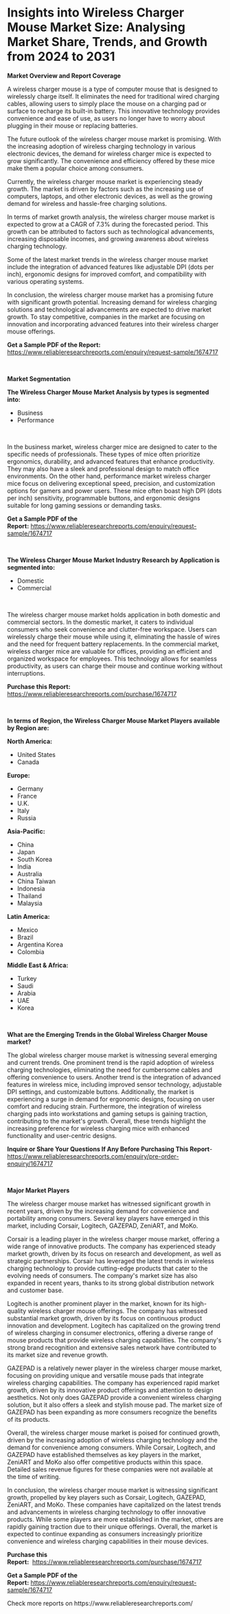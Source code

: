 <p><h1>Insights into Wireless Charger Mouse Market Size: Analysing Market Share, Trends, and Growth from 2024 to 2031</h1></p><p><strong>Market Overview and Report Coverage</strong></p>
<p><p>A wireless charger mouse is a type of computer mouse that is designed to wirelessly charge itself. It eliminates the need for traditional wired charging cables, allowing users to simply place the mouse on a charging pad or surface to recharge its built-in battery. This innovative technology provides convenience and ease of use, as users no longer have to worry about plugging in their mouse or replacing batteries.</p><p>The future outlook of the wireless charger mouse market is promising. With the increasing adoption of wireless charging technology in various electronic devices, the demand for wireless charger mice is expected to grow significantly. The convenience and efficiency offered by these mice make them a popular choice among consumers.</p><p>Currently, the wireless charger mouse market is experiencing steady growth. The market is driven by factors such as the increasing use of computers, laptops, and other electronic devices, as well as the growing demand for wireless and hassle-free charging solutions.</p><p>In terms of market growth analysis, the wireless charger mouse market is expected to grow at a CAGR of 7.3% during the forecasted period. This growth can be attributed to factors such as technological advancements, increasing disposable incomes, and growing awareness about wireless charging technology.</p><p>Some of the latest market trends in the wireless charger mouse market include the integration of advanced features like adjustable DPI (dots per inch), ergonomic designs for improved comfort, and compatibility with various operating systems.</p><p>In conclusion, the wireless charger mouse market has a promising future with significant growth potential. Increasing demand for wireless charging solutions and technological advancements are expected to drive market growth. To stay competitive, companies in the market are focusing on innovation and incorporating advanced features into their wireless charger mouse offerings.</p></p>
<p><strong>Get a Sample PDF of the Report:</strong> <a href="https://www.reliableresearchreports.com/enquiry/request-sample/1674717">https://www.reliableresearchreports.com/enquiry/request-sample/1674717</a></p>
<p>&nbsp;</p>
<p><strong>Market Segmentation</strong></p>
<p><strong>The Wireless Charger Mouse Market Analysis by types is segmented into:</strong></p>
<p><ul><li>Business</li><li>Performance</li></ul></p>
<p>&nbsp;</p>
<p><p>In the business market, wireless charger mice are designed to cater to the specific needs of professionals. These types of mice often prioritize ergonomics, durability, and advanced features that enhance productivity. They may also have a sleek and professional design to match office environments. On the other hand, performance market wireless charger mice focus on delivering exceptional speed, precision, and customization options for gamers and power users. These mice often boast high DPI (dots per inch) sensitivity, programmable buttons, and ergonomic designs suitable for long gaming sessions or demanding tasks.</p></p>
<p><strong>Get a Sample PDF of the Report:</strong>&nbsp;<a href="https://www.reliableresearchreports.com/enquiry/request-sample/1674717">https://www.reliableresearchreports.com/enquiry/request-sample/1674717</a></p>
<p>&nbsp;</p>
<p><strong>The Wireless Charger Mouse Market Industry Research by Application is segmented into:</strong></p>
<p><ul><li>Domestic</li><li>Commercial</li></ul></p>
<p>&nbsp;</p>
<p><p>The wireless charger mouse market holds application in both domestic and commercial sectors. In the domestic market, it caters to individual consumers who seek convenience and clutter-free workspace. Users can wirelessly charge their mouse while using it, eliminating the hassle of wires and the need for frequent battery replacements. In the commercial market, wireless charger mice are valuable for offices, providing an efficient and organized workspace for employees. This technology allows for seamless productivity, as users can charge their mouse and continue working without interruptions.</p></p>
<p><strong>Purchase this Report:</strong>&nbsp; <a href="https://www.reliableresearchreports.com/purchase/1674717">https://www.reliableresearchreports.com/purchase/1674717</a></p>
<p>&nbsp;</p>
<p><strong>In terms of Region, the Wireless Charger Mouse Market Players available by Region are:</strong></p>
<p>
    <p> <strong> North America: </strong>
        <ul>
            <li>United States</li>
            <li>Canada</li>
        </ul>
        </p> 
    <p> <strong> Europe: </strong>
        <ul>
            <li>Germany</li>
            <li>France</li>
            <li>U.K.</li>
            <li>Italy</li>
            <li>Russia</li>
        </ul>
        </p> 
    <p> <strong> Asia-Pacific: </strong>
        <ul>
            <li>China</li>
            <li>Japan</li>
            <li>South Korea</li>
            <li>India</li>
            <li>Australia</li>
            <li>China Taiwan</li>
            <li>Indonesia</li>
            <li>Thailand</li>
            <li>Malaysia</li>
        </ul>
        </p> 
    <p> <strong> Latin America: </strong>
        <ul>
            <li>Mexico</li>
            <li>Brazil</li>
            <li>Argentina Korea</li>
            <li>Colombia</li>
        </ul>
        </p> 
    <p> <strong> Middle East & Africa: </strong>
        <ul>
            <li>Turkey</li>
            <li>Saudi</li>
            <li>Arabia</li>
            <li>UAE</li>
            <li>Korea</li>
        </ul>
    </p>
    </p>
<p>&nbsp;</p>
<p><strong>What are the Emerging Trends in the Global Wireless Charger Mouse market?</strong></p>
<p><p>The global wireless charger mouse market is witnessing several emerging and current trends. One prominent trend is the rapid adoption of wireless charging technologies, eliminating the need for cumbersome cables and offering convenience to users. Another trend is the integration of advanced features in wireless mice, including improved sensor technology, adjustable DPI settings, and customizable buttons. Additionally, the market is experiencing a surge in demand for ergonomic designs, focusing on user comfort and reducing strain. Furthermore, the integration of wireless charging pads into workstations and gaming setups is gaining traction, contributing to the market's growth. Overall, these trends highlight the increasing preference for wireless charging mice with enhanced functionality and user-centric designs.</p></p>
<p><strong>Inquire or Share Your Questions If Any Before Purchasing This Report</strong>- <a href="https://www.reliableresearchreports.com/enquiry/pre-order-enquiry/1674717">https://www.reliableresearchreports.com/enquiry/pre-order-enquiry/1674717</a></p>
<p>&nbsp;</p>
<p><strong>Major Market Players</strong></p>
<p><p>The wireless charger mouse market has witnessed significant growth in recent years, driven by the increasing demand for convenience and portability among consumers. Several key players have emerged in this market, including Corsair, Logitech, GAZEPAD, ZeniART, and MoKo. </p><p>Corsair is a leading player in the wireless charger mouse market, offering a wide range of innovative products. The company has experienced steady market growth, driven by its focus on research and development, as well as strategic partnerships. Corsair has leveraged the latest trends in wireless charging technology to provide cutting-edge products that cater to the evolving needs of consumers. The company's market size has also expanded in recent years, thanks to its strong global distribution network and customer base.</p><p>Logitech is another prominent player in the market, known for its high-quality wireless charger mouse offerings. The company has witnessed substantial market growth, driven by its focus on continuous product innovation and development. Logitech has capitalized on the growing trend of wireless charging in consumer electronics, offering a diverse range of mouse products that provide wireless charging capabilities. The company's strong brand recognition and extensive sales network have contributed to its market size and revenue growth.</p><p>GAZEPAD is a relatively newer player in the wireless charger mouse market, focusing on providing unique and versatile mouse pads that integrate wireless charging capabilities. The company has experienced rapid market growth, driven by its innovative product offerings and attention to design aesthetics. Not only does GAZEPAD provide a convenient wireless charging solution, but it also offers a sleek and stylish mouse pad. The market size of GAZEPAD has been expanding as more consumers recognize the benefits of its products.</p><p>Overall, the wireless charger mouse market is poised for continued growth, driven by the increasing adoption of wireless charging technology and the demand for convenience among consumers. While Corsair, Logitech, and GAZEPAD have established themselves as key players in the market, ZeniART and MoKo also offer competitive products within this space. Detailed sales revenue figures for these companies were not available at the time of writing.</p><p>In conclusion, the wireless charger mouse market is witnessing significant growth, propelled by key players such as Corsair, Logitech, GAZEPAD, ZeniART, and MoKo. These companies have capitalized on the latest trends and advancements in wireless charging technology to offer innovative products. While some players are more established in the market, others are rapidly gaining traction due to their unique offerings. Overall, the market is expected to continue expanding as consumers increasingly prioritize convenience and wireless charging capabilities in their mouse devices.</p></p>
<p><strong>Purchase this Report:</strong>&nbsp;&nbsp;<a href="https://www.reliableresearchreports.com/purchase/1674717">https://www.reliableresearchreports.com/purchase/1674717</a></p>
<p></p>
<p><strong>Get a Sample PDF of the Report:</strong>&nbsp;<a href="https://www.reliableresearchreports.com/enquiry/request-sample/1674717">https://www.reliableresearchreports.com/enquiry/request-sample/1674717</a></p>
<p>Check more reports on https://www.reliableresearchreports.com/</p>